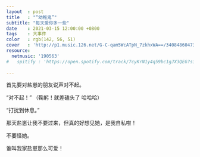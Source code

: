 ```yaml
---
layout  : post
title   : "“幼稚鬼”"
subtitle: "每天爱你多一些"
date    : 2021-03-15 12:00:00 +0800
tags    : 大事件
color   : rgb(142, 56, 51)
cover   : 'http://p1.music.126.net/G-C-qam5WcATpN_7zkhxWA==/34084860473101.jpg'
resource:
  netmusic: '190563'
#   spitify : 'https://open.spotify.com/track/7cyKrN1y4q59bc1gJX3QEG?si=fdfe4a5f8ad345f7'
  
---
```


首先要对盐崽的朋友说声对不起。

“对不起！” （鞠躬！就差磕头了 哈哈哈）

“打扰到休息。”

那天盐崽让我不要过来，但真的好想见她，是我自私啦！

不要怪她。

谁叫我家盐崽那么可爱！
